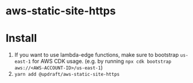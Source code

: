 # aws-static-site-https


# Install
1. If you want to use lambda-edge functions, make sure to bootstrap `us-east-1` for AWS CDK usage. (e.g. by running `npx cdk bootstrap aws://<AWS-ACCOUNT-ID>/us-east-1`)
2. `yarn add @updraft/aws-static-site-https`